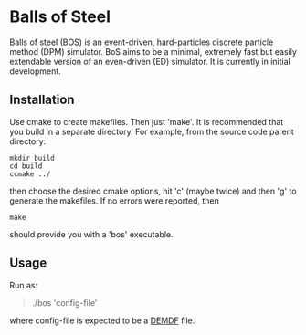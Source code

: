 # Balls of Steel

Balls of steel (BOS) is an event-driven, hard-particles discrete particle method (DPM) simulator.
BoS aims to be a minimal, extremely fast but easily extendable version of an even-driven (ED) simulator.
It is currently in initial development.

## Installation

Use cmake to create makefiles.
Then just 'make'.
It is recommended that you build in a separate directory.
For example, from the source code parent directory:
```
mkdir build
cd build
ccmake ../
```
then choose the desired cmake options, hit 'c' (maybe twice) and then 'g' to generate the makefiles. If no errors were reported, then
```
make
```
should provide you with a 'bos' executable.

## Usage
Run as:

> ./bos 'config-file'

where config-file is expected to be a [DEMDF](https://github.com/nicorivas/demdf) file.
